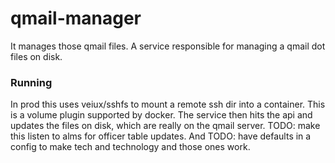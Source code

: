 # qmail-manager
It manages those qmail files.
A service responsible for managing a qmail dot files on disk.

### Running
In prod this uses veiux/sshfs to mount a remote ssh dir into a container. This is a volume plugin supported by docker. The service then hits the api and updates the files on disk, which are really on the qmail server. TODO: make this listen to alms for officer table updates. And TODO: have defaults in a config to make tech and technology and those ones work.
